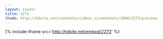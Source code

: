 ```yaml
---
layout: sieutv
title: 2273
thumb: http://hdsite.net/contents/videos_screenshots/2000/2273/preview_360p.mp4.jpg
---
```

{% include iframe src='http://hdsite.net/embed/2273' %}
 
